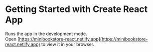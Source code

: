 # Getting Started with Create React App





Runs the app in the development mode.\
Open [https://minibookstore-react.netlify.app](https://minibookstore-react.netlify.app) to view it in your browser.


